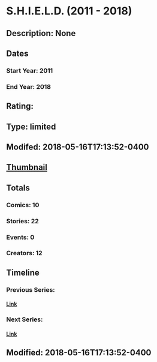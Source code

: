 # S.H.I.E.L.D. (2011 - 2018)
## Description: None
## Dates
### Start Year: 2011
### End Year: 2018
## Rating: 
## Type: limited
## Modifed: 2018-05-16T17:13:52-0400
## [Thumbnail](http://i.annihil.us/u/prod/marvel/i/mg/3/20/550b2c552684b.jpg)
## Totals
### Comics: 10
### Stories: 22
### Events: 0
### Creators: 12
## Timeline
### Previous Series: 
#### [Link]()
### Next Series: 
#### [Link]()
## Modified: 2018-05-16T17:13:52-0400